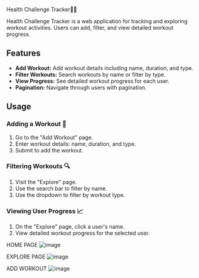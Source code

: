 Health Challenge Tracker🤸‍♂️

Health Challenge Tracker is a web application for tracking and exploring workout activities. Users can add, filter, and view detailed workout progress.

## Features

- **Add Workout:** Add workout details including name, duration, and type.
- **Filter Workouts:** Search workouts by name or filter by type.
- **View Progress:** See detailed workout progress for each user.
- **Pagination:** Navigate through users with pagination.

## Usage

### Adding a Workout 💪

1. Go to the "Add Workout" page.
2. Enter workout details: name, duration, and type.
3. Submit to add the workout.

### Filtering Workouts 🔍

1. Visit the "Explore" page.
2. Use the search bar to filter by name.
3. Use the dropdown to filter by workout type.

### Viewing User Progress 📈

1. On the "Explore" page, click a user's name.
2. View detailed workout progress for the selected user.

HOME PAGE
![image](https://github.com/user-attachments/assets/2547f6b8-d85a-46bb-9919-a6f95ca767b2)

EXPLORE PAGE
![image](https://github.com/user-attachments/assets/e8bc7ebe-64f9-4957-9a9a-20768dc05b59)

ADD WORKOUT
![image](https://github.com/user-attachments/assets/9a3eba01-f334-43f5-a3eb-55caad2a0c8c)


